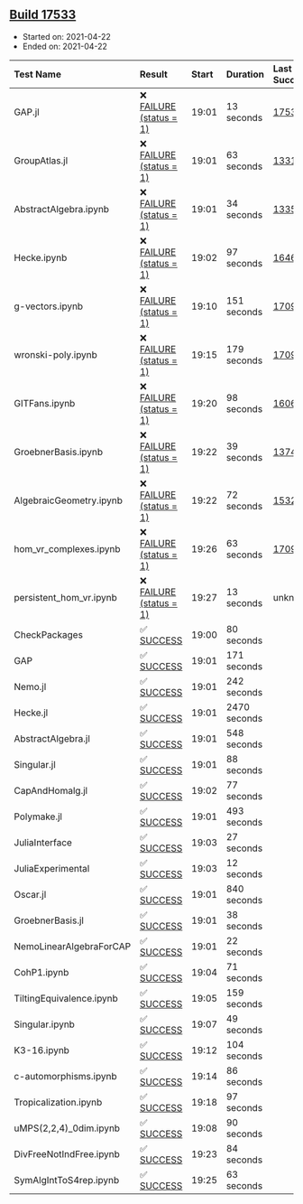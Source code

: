 ## [Build 17533](https://oscarci.mathematik.uni-kl.de/job/oscar/17533/)

* Started on: 2021-04-22
* Ended on: 2021-04-22

| Test Name    | Result | Start | Duration | Last Success | First Failure |
|:-------------|:-------|:------|:---------|:-------------|:--------------|
| GAP.jl | ❌ [FAILURE (status = 1)](https://oscarci.mathematik.uni-kl.de/job/oscar/17533/artifact/logs/build-17533/GAP.jl.log) | 19:01 | 13 seconds | [17532](https://oscarci.mathematik.uni-kl.de/job/oscar/17532/) | [17533](https://oscarci.mathematik.uni-kl.de/job/oscar/17533/) |
| GroupAtlas.jl | ❌ [FAILURE (status = 1)](https://oscarci.mathematik.uni-kl.de/job/oscar/17533/artifact/logs/build-17533/GroupAtlas.jl.log) | 19:01 | 63 seconds | [13311](https://oscarci.mathematik.uni-kl.de/job/oscar/13311/) | [13312](https://oscarci.mathematik.uni-kl.de/job/oscar/13312/) |
| AbstractAlgebra.ipynb | ❌ [FAILURE (status = 1)](https://oscarci.mathematik.uni-kl.de/job/oscar/17533/artifact/logs/build-17533/AbstractAlgebra.ipynb.log) | 19:01 | 34 seconds | [13355](https://oscarci.mathematik.uni-kl.de/job/oscar/13355/) | [13356](https://oscarci.mathematik.uni-kl.de/job/oscar/13356/) |
| Hecke.ipynb | ❌ [FAILURE (status = 1)](https://oscarci.mathematik.uni-kl.de/job/oscar/17533/artifact/logs/build-17533/Hecke.ipynb.log) | 19:02 | 97 seconds | [16463](https://oscarci.mathematik.uni-kl.de/job/oscar/16463/) | [16464](https://oscarci.mathematik.uni-kl.de/job/oscar/16464/) |
| g-vectors.ipynb | ❌ [FAILURE (status = 1)](https://oscarci.mathematik.uni-kl.de/job/oscar/17533/artifact/logs/build-17533/g-vectors.ipynb.log) | 19:10 | 151 seconds | [17099](https://oscarci.mathematik.uni-kl.de/job/oscar/17099/) | [17100](https://oscarci.mathematik.uni-kl.de/job/oscar/17100/) |
| wronski-poly.ipynb | ❌ [FAILURE (status = 1)](https://oscarci.mathematik.uni-kl.de/job/oscar/17533/artifact/logs/build-17533/wronski-poly.ipynb.log) | 19:15 | 179 seconds | [17098](https://oscarci.mathematik.uni-kl.de/job/oscar/17098/) | [17099](https://oscarci.mathematik.uni-kl.de/job/oscar/17099/) |
| GITFans.ipynb | ❌ [FAILURE (status = 1)](https://oscarci.mathematik.uni-kl.de/job/oscar/17533/artifact/logs/build-17533/GITFans.ipynb.log) | 19:20 | 98 seconds | [16068](https://oscarci.mathematik.uni-kl.de/job/oscar/16068/) | [16069](https://oscarci.mathematik.uni-kl.de/job/oscar/16069/) |
| GroebnerBasis.ipynb | ❌ [FAILURE (status = 1)](https://oscarci.mathematik.uni-kl.de/job/oscar/17533/artifact/logs/build-17533/GroebnerBasis.ipynb.log) | 19:22 | 39 seconds | [13748](https://oscarci.mathematik.uni-kl.de/job/oscar/13748/) | [13749](https://oscarci.mathematik.uni-kl.de/job/oscar/13749/) |
| AlgebraicGeometry.ipynb | ❌ [FAILURE (status = 1)](https://oscarci.mathematik.uni-kl.de/job/oscar/17533/artifact/logs/build-17533/AlgebraicGeometry.ipynb.log) | 19:22 | 72 seconds | [15322](https://oscarci.mathematik.uni-kl.de/job/oscar/15322/) | [15323](https://oscarci.mathematik.uni-kl.de/job/oscar/15323/) |
| hom_vr_complexes.ipynb | ❌ [FAILURE (status = 1)](https://oscarci.mathematik.uni-kl.de/job/oscar/17533/artifact/logs/build-17533/hom_vr_complexes.ipynb.log) | 19:26 | 63 seconds | [17099](https://oscarci.mathematik.uni-kl.de/job/oscar/17099/) | [17100](https://oscarci.mathematik.uni-kl.de/job/oscar/17100/) |
| persistent_hom_vr.ipynb | ❌ [FAILURE (status = 1)](https://oscarci.mathematik.uni-kl.de/job/oscar/17533/artifact/logs/build-17533/persistent_hom_vr.ipynb.log) | 19:27 | 13 seconds | unknown | unknown |
| CheckPackages | ✅ [SUCCESS](https://oscarci.mathematik.uni-kl.de/job/oscar/17533/artifact/logs/build-17533/CheckPackages.log) | 19:00 | 80 seconds |  |  |
| GAP | ✅ [SUCCESS](https://oscarci.mathematik.uni-kl.de/job/oscar/17533/artifact/logs/build-17533/GAP.log) | 19:01 | 171 seconds |  |  |
| Nemo.jl | ✅ [SUCCESS](https://oscarci.mathematik.uni-kl.de/job/oscar/17533/artifact/logs/build-17533/Nemo.jl.log) | 19:01 | 242 seconds |  |  |
| Hecke.jl | ✅ [SUCCESS](https://oscarci.mathematik.uni-kl.de/job/oscar/17533/artifact/logs/build-17533/Hecke.jl.log) | 19:01 | 2470 seconds |  |  |
| AbstractAlgebra.jl | ✅ [SUCCESS](https://oscarci.mathematik.uni-kl.de/job/oscar/17533/artifact/logs/build-17533/AbstractAlgebra.jl.log) | 19:01 | 548 seconds |  |  |
| Singular.jl | ✅ [SUCCESS](https://oscarci.mathematik.uni-kl.de/job/oscar/17533/artifact/logs/build-17533/Singular.jl.log) | 19:01 | 88 seconds |  |  |
| CapAndHomalg.jl | ✅ [SUCCESS](https://oscarci.mathematik.uni-kl.de/job/oscar/17533/artifact/logs/build-17533/CapAndHomalg.jl.log) | 19:02 | 77 seconds |  |  |
| Polymake.jl | ✅ [SUCCESS](https://oscarci.mathematik.uni-kl.de/job/oscar/17533/artifact/logs/build-17533/Polymake.jl.log) | 19:01 | 493 seconds |  |  |
| JuliaInterface | ✅ [SUCCESS](https://oscarci.mathematik.uni-kl.de/job/oscar/17533/artifact/logs/build-17533/JuliaInterface.log) | 19:03 | 27 seconds |  |  |
| JuliaExperimental | ✅ [SUCCESS](https://oscarci.mathematik.uni-kl.de/job/oscar/17533/artifact/logs/build-17533/JuliaExperimental.log) | 19:03 | 12 seconds |  |  |
| Oscar.jl | ✅ [SUCCESS](https://oscarci.mathematik.uni-kl.de/job/oscar/17533/artifact/logs/build-17533/Oscar.jl.log) | 19:01 | 840 seconds |  |  |
| GroebnerBasis.jl | ✅ [SUCCESS](https://oscarci.mathematik.uni-kl.de/job/oscar/17533/artifact/logs/build-17533/GroebnerBasis.jl.log) | 19:01 | 38 seconds |  |  |
| NemoLinearAlgebraForCAP | ✅ [SUCCESS](https://oscarci.mathematik.uni-kl.de/job/oscar/17533/artifact/logs/build-17533/NemoLinearAlgebraForCAP.log) | 19:01 | 22 seconds |  |  |
| CohP1.ipynb | ✅ [SUCCESS](https://oscarci.mathematik.uni-kl.de/job/oscar/17533/artifact/logs/build-17533/CohP1.ipynb.log) | 19:04 | 71 seconds |  |  |
| TiltingEquivalence.ipynb | ✅ [SUCCESS](https://oscarci.mathematik.uni-kl.de/job/oscar/17533/artifact/logs/build-17533/TiltingEquivalence.ipynb.log) | 19:05 | 159 seconds |  |  |
| Singular.ipynb | ✅ [SUCCESS](https://oscarci.mathematik.uni-kl.de/job/oscar/17533/artifact/logs/build-17533/Singular.ipynb.log) | 19:07 | 49 seconds |  |  |
| K3-16.ipynb | ✅ [SUCCESS](https://oscarci.mathematik.uni-kl.de/job/oscar/17533/artifact/logs/build-17533/K3-16.ipynb.log) | 19:12 | 104 seconds |  |  |
| c-automorphisms.ipynb | ✅ [SUCCESS](https://oscarci.mathematik.uni-kl.de/job/oscar/17533/artifact/logs/build-17533/c-automorphisms.ipynb.log) | 19:14 | 86 seconds |  |  |
| Tropicalization.ipynb | ✅ [SUCCESS](https://oscarci.mathematik.uni-kl.de/job/oscar/17533/artifact/logs/build-17533/Tropicalization.ipynb.log) | 19:18 | 97 seconds |  |  |
| uMPS(2,2,4)_0dim.ipynb | ✅ [SUCCESS](https://oscarci.mathematik.uni-kl.de/job/oscar/17533/artifact/logs/build-17533/uMPS-2-2-4-_0dim.ipynb.log) | 19:08 | 90 seconds |  |  |
| DivFreeNotIndFree.ipynb | ✅ [SUCCESS](https://oscarci.mathematik.uni-kl.de/job/oscar/17533/artifact/logs/build-17533/DivFreeNotIndFree.ipynb.log) | 19:23 | 84 seconds |  |  |
| SymAlgIntToS4rep.ipynb | ✅ [SUCCESS](https://oscarci.mathematik.uni-kl.de/job/oscar/17533/artifact/logs/build-17533/SymAlgIntToS4rep.ipynb.log) | 19:25 | 63 seconds |  |  |
